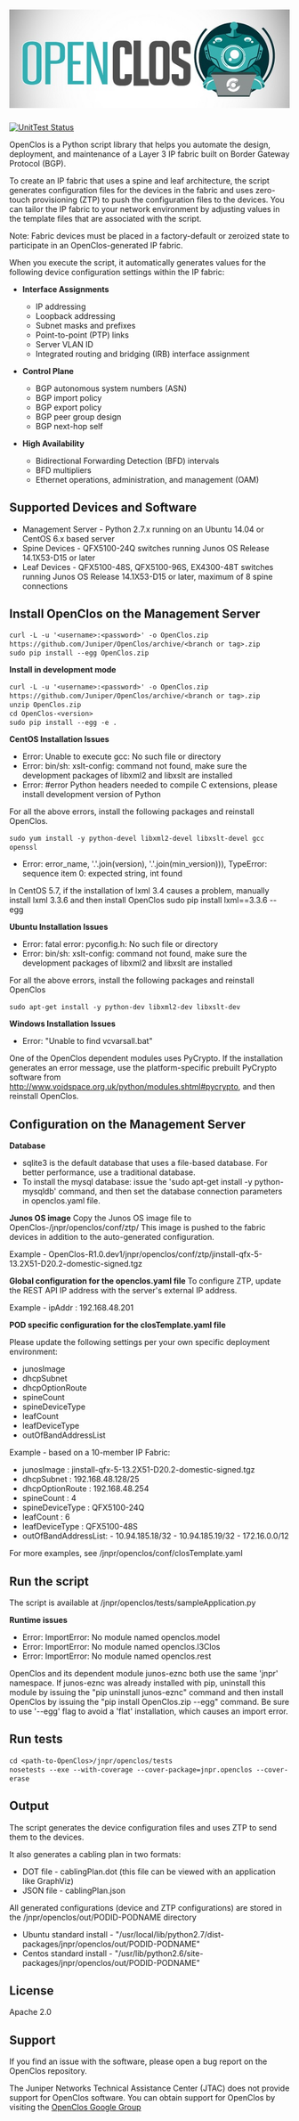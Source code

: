 ![OpenClos](openClosLogo.jpeg)
==============================

[![UnitTest Status](https://travis-ci.org/Juniper/OpenClos.svg?branch=devR2.5)](https://travis-ci.org/Juniper/OpenClos)

OpenClos is a Python script library that helps you automate the design, deployment, and maintenance
of a Layer 3 IP fabric built on Border Gateway Protocol (BGP).

To create an IP fabric that uses a spine and leaf architecture, the script generates configuration files for the devices
in the fabric and uses zero-touch provisioning (ZTP) to push the configuration files to the devices. You can tailor the IP fabric
to your network environment by adjusting values in the template files that are associated with the script.

Note: Fabric devices must be placed in a factory-default or zeroized state to participate in an OpenClos-generated IP fabric.

When you execute the script, it automatically generates values for the following device configuration settings within the IP fabric:


* **Interface Assignments**
  * IP addressing
  * Loopback addressing
  * Subnet masks and prefixes
  * Point-to-point (PTP) links
  * Server VLAN ID
  * Integrated routing and bridging (IRB) interface assignment

* **Control Plane**
  * BGP autonomous system numbers (ASN)
  * BGP import policy
  * BGP export policy
  * BGP peer group design
  * BGP next-hop self

* **High Availability**
  * Bidirectional Forwarding Detection (BFD) intervals
  * BFD multipliers
  * Ethernet operations, administration, and management (OAM)

Supported Devices and Software
------------------------------

* Management Server - Python 2.7.x running on an Ubuntu 14.04 or CentOS 6.x based server
* Spine Devices - QFX5100-24Q switches running Junos OS Release 14.1X53-D15 or later
* Leaf Devices - QFX5100-48S, QFX5100-96S, EX4300-48T switches running Junos OS Release 14.1X53-D15 or later, maximum of 8 spine connections


Install OpenClos on the Management Server
-----------------------------------------

    curl -L -u '<username>:<password>' -o OpenClos.zip https://github.com/Juniper/OpenClos/archive/<branch or tag>.zip
    sudo pip install --egg OpenClos.zip


**Install in development mode**  

    curl -L -u '<username>:<password>' -o OpenClos.zip https://github.com/Juniper/OpenClos/archive/<branch or tag>.zip     
    unzip OpenClos.zip  
    cd OpenClos-<version>  
    sudo pip install --egg -e .  

**CentOS Installation Issues**  

* Error: Unable to execute gcc: No such file or directory
* Error: bin/sh: xslt-config: command not found, make sure the development packages of libxml2 and libxslt are installed
* Error:  #error Python headers needed to compile C extensions, please install development version of Python

For all the above errors, install the following packages and reinstall OpenClos.
  
    sudo yum install -y python-devel libxml2-devel libxslt-devel gcc openssl

* Error: error_name, '.'.join(version), '.'.join(min_version))), TypeError: sequence item 0: expected string, int found

In CentOS 5.7, if the installation of lxml 3.4 causes a problem, manually install lxml 3.3.6 and then install OpenClos
    sudo pip install lxml==3.3.6 --egg
    
    
**Ubuntu Installation Issues**  

* Error: fatal error: pyconfig.h: No such file or directory
* Error: bin/sh: xslt-config: command not found, make sure the development packages of libxml2 and libxslt are installed

For all the above errors, install the following packages and reinstall OpenClos
  
    sudo apt-get install -y python-dev libxml2-dev libxslt-dev


**Windows Installation Issues**  

* Error: "Unable to find vcvarsall.bat"
  
One of the OpenClos dependent modules uses PyCrypto. If the installation generates an error message, use the platform-specific prebuilt PyCrypto software from http://www.voidspace.org.uk/python/modules.shtml#pycrypto, and then reinstall OpenClos.


Configuration on the Management Server
--------------------------------------

**Database**  

* sqlite3 is the default database that uses a file-based database. For better performance, use a traditional database.
* To install the mysql database: issue the 'sudo apt-get install -y python-mysqldb' command, and then set the database connection parameters in openclos.yaml file.

**Junos OS image**
Copy the Junos OS image file to OpenClos-<version>/jnpr/openclos/conf/ztp/
This image is pushed to the fabric devices in addition to the auto-generated configuration.

Example - OpenClos-R1.0.dev1/jnpr/openclos/conf/ztp/jinstall-qfx-5-13.2X51-D20.2-domestic-signed.tgz

**Global configuration for the openclos.yaml file**
To configure ZTP, update the REST API IP address with the server's external IP address.

Example - ipAddr : 192.168.48.201

**POD specific configuration for the closTemplate.yaml file**

Please update the following settings per your own specific deployment environment:
* junosImage
* dhcpSubnet
* dhcpOptionRoute
* spineCount
* spineDeviceType
* leafCount
* leafDeviceType
* outOfBandAddressList

Example - based on a 10-member IP Fabric:
* junosImage : jinstall-qfx-5-13.2X51-D20.2-domestic-signed.tgz
* dhcpSubnet : 192.168.48.128/25
* dhcpOptionRoute : 192.168.48.254
* spineCount : 4
* spineDeviceType : QFX5100-24Q
* leafCount : 6
* leafDeviceType : QFX5100-48S
* outOfBandAddressList:
            - 10.94.185.18/32
            - 10.94.185.19/32
            - 172.16.0.0/12


For more examples, see <path-to-OpenClos>/jnpr/openclos/conf/closTemplate.yaml


Run the script
--------------

The script is available at <path-to-OpenClos>/jnpr/openclos/tests/sampleApplication.py

**Runtime issues**

* Error: ImportError: No module named openclos.model
* Error: ImportError: No module named openclos.l3Clos
* Error: ImportError: No module named openclos.rest
  
OpenClos and its dependent module junos-eznc both use the same 'jnpr' namespace. If junos-eznc was already installed with pip, uninstall this module by issuing the "pip uninstall junos-eznc" command and then install OpenClos by issuing the "pip install OpenClos.zip --egg" command. Be sure to use '--egg' flag to avoid a 'flat' installation, which causes an import error.


Run tests
---------

    cd <path-to-OpenClos>/jnpr/openclos/tests
    nosetests --exe --with-coverage --cover-package=jnpr.openclos --cover-erase


Output
------
The script generates the device configuration files and uses ZTP to send them to the devices.

It also generates a cabling plan in two formats:
* DOT file - cablingPlan.dot (this file can be viewed with an application like GraphViz)
* JSON file - cablingPlan.json

All generated configurations (device and ZTP configurations) are stored in the /jnpr/openclos/out/PODID-PODNAME directory

* Ubuntu standard install - "/usr/local/lib/python2.7/dist-packages/jnpr/openclos/out/PODID-PODNAME"
* Centos standard install - "/usr/lib/python2.6/site-packages/jnpr/openclos/out/PODID-PODNAME"


License
-------

Apache 2.0


Support
-------

If you find an issue with the software, please open a bug report on the OpenClos repository.

The Juniper Networks Technical Assistance Center (JTAC) does not provide support for OpenClos software. You can obtain support for OpenClos by visiting the [OpenClos Google Group](https://groups.google.com/forum/#!forum/openclos)

